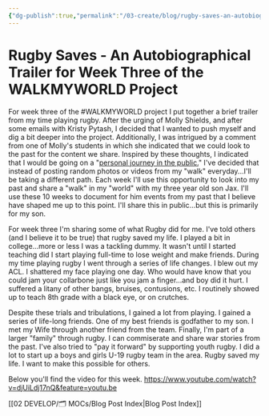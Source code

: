 ```yaml
---
{"dg-publish":true,"permalink":"/03-create/blog/rugby-saves-an-autobiographical-trailer-for-week-three-of-the-walkmyworld-project/","title":"Rugby Saves - An Autobiographical Trailer for Week Three of the #WALKMYWORLD Project","tags":["walkmyworld"]}
---
```


# Rugby Saves - An Autobiographical Trailer for Week Three of the WALKMYWORLD Project

For week three of the #WALKMYWORLD project I put together a brief trailer from my time playing rugby. After the urging of Molly Shields, and after some emails with Kristy Pytash, I decided that I wanted to push myself and dig a bit deeper into the project. Additionally, I was intrigued by a comment from one of Molly's students in which she indicated that we could look to the past for the content we share. Inspired by these thoughts, I indicated that I would be going on a "[personal journey in the public.](http://wiobyrne.com/reflections-from-week-two-of-the-walkmyworld-project/)" I've decided that instead of posting random photos or videos from my "walk" everyday...I'll be taking a different path. Each week I'll use this opportunity to look into my past and share a "walk" in my "world" with my three year old son Jax. I'll use these 10 weeks to document for him events from my past that I believe have shaped me up to this point. I'll share this in public...but this is primarily for my son.

For week three I'm sharing some of what Rugby did for me. I've told others (and I believe it to be true) that rugby saved my life. I played a bit in college...more or less I was a tackling dummy. It wasn't until I started teaching did I start playing full-time to lose weight and make friends. During my time playing rugby I went through a series of life changes. I blew out my ACL. I shattered my face playing one day. Who would have know that you could jam your collarbone just like you jam a finger...and boy did it hurt. I suffered a litany of other bangs, bruises, contusions, etc. I routinely showed up to teach 8th grade with a black eye, or on crutches.

Despite these trials and tribulations, I gained a lot from playing. I gained a series of life-long friends. One of my best friends is godfather to my son. I met my Wife through another friend from the team. Finally, I'm part of a larger "family" through rugby. I can commiserate and share war stories from the past. I've also tried to "pay it forward" by supporting youth rugby. I did a lot to start up a boys and girls U-19 rugby team in the area. Rugby saved my life. I want to make this possible for others.

Below you'll find the video for this week. https://www.youtube.com/watch?v=djUiLdj17nQ&feature=youtu.be

[[02 DEVELOP/🗂️ MOCs/Blog Post Index\|Blog Post Index]]